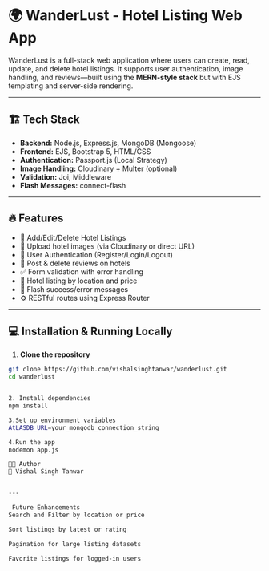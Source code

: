  # 🌍 WanderLust - Hotel Listing Web App

WanderLust is a full-stack web application where users can create, read, update, and delete hotel listings. It supports user authentication, image handling, and reviews—built using the **MERN-style stack** but with EJS templating and server-side rendering.

---

## 🏗️ Tech Stack

- **Backend:** Node.js, Express.js, MongoDB (Mongoose)
- **Frontend:** EJS, Bootstrap 5, HTML/CSS
- **Authentication:** Passport.js (Local Strategy)
- **Image Handling:** Cloudinary + Multer (optional)
- **Validation:** Joi, Middleware
- **Flash Messages:** connect-flash

---

## 🔥 Features

- 🧾 Add/Edit/Delete Hotel Listings
- 📸 Upload hotel images (via Cloudinary or direct URL)
- 🔐 User Authentication (Register/Login/Logout)
- 📝 Post & delete reviews on hotels
- ✅ Form validation with error handling
- 📍 Hotel listing by location and price
- 💬 Flash success/error messages
- ⚙️ RESTful routes using Express Router

---

## 💻 Installation & Running Locally

1. **Clone the repository**
```bash
git clone https://github.com/vishalsinghtanwar/wanderlust.git
cd wanderlust


2. Install dependencies
npm install

3.Set up environment variables
AtLASDB_URL=your_mongodb_connection_string

4.Run the app
nodemon app.js

👨‍💻 Author
💼 Vishal Singh Tanwar


---

 Future Enhancements
Search and Filter by location or price

Sort listings by latest or rating

Pagination for large listing datasets

Favorite listings for logged-in users
